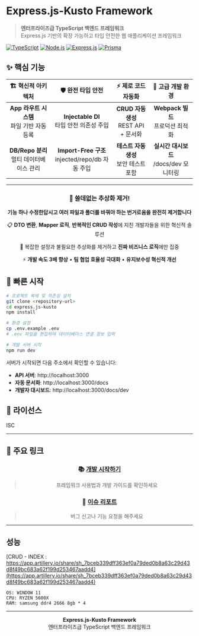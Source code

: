 # Express.js-Kusto Framework

> **엔터프라이즈급 TypeScript 백엔드 프레임워크**  
> Express.js 기반의 확장 가능하고 타입 안전한 웹 애플리케이션 프레임워크

[![TypeScript](https://img.shields.io/badge/TypeScript-5.0+-blue.svg)](https://www.typescriptlang.org/)
[![Node.js](https://img.shields.io/badge/Node.js-18+-green.svg)](https://nodejs.org/)
[![Express.js](https://img.shields.io/badge/Express.js-4.18+-black.svg)](https://expressjs.com/)
[![Prisma](https://img.shields.io/badge/Prisma-5.0+-2D3748.svg)](https://www.prisma.io/)

## ✨ 핵심 기능

<div align="center">

| 🏗️ **혁신적 아키텍처** | 🛡️ **완전 타입 안전** | ⚡ **제로 코드 자동화** | 🔧 **고급 개발 환경** |
|:---:|:---:|:---:|:---:|
| **App 라우트 시스템**<br/>파일 기반 자동 등록 | **Injectable DI**<br/>타입 안전 의존성 주입 | **CRUD 자동 생성**<br/>REST API + 문서화 | **Webpack 빌드**<br/>프로덕션 최적화 |
| **DB/Repo 분리**<br/>멀티 데이터베이스 관리 | **Import-Free 구조**<br/>injected/repo/db 자동 주입 | **테스트 자동 생성**<br/>보안 테스트 포함 | **실시간 대시보드**<br/>/docs/dev 모니터링 |

</div>

---

<div align="center">

### 🎯 **쓸데없는 추상화 제거!**

**기능 하나 수정한답시고 여러 파일과 폴더를 바꿔야 하는 번거로움을 완전히 제거합니다**

</div>

<div align="center">

📋 **DTO 변환**, **Mapper 로직**, **반복적인 CRUD 작성**에 지친 개발자들을 위한 혁신적 솔루션  

🚀 복잡한 설정과 불필요한 추상화를 제거하고 **진짜 비즈니스 로직**에만 집중  

⚡ **개발 속도 3배 향상** • **팀 협업 효율성 극대화** • **유지보수성 혁신적 개선**

</div>




## 🚀 빠른 시작

```bash
# 프로젝트 복제 및 의존성 설치
git clone <repository-url>
cd express.js-kusto
npm install

# 환경 설정
cp .env.example .env
# .env 파일을 편집하여 데이터베이스 연결 정보 입력

# 개발 서버 시작
npm run dev
```

서버가 시작되면 다음 주소에서 확인할 수 있습니다:
- **API 서버**: http://localhost:3000
- **자동 문서화**: http://localhost:3000/docs
- **개발자 대시보드**: http://localhost:3000/docs/dev



## 📄 라이선스

ISC

---

## 🔗 주요 링크

<div align="center">

### 📚 [개발 시작하기](./docs/00-documentation-index.md)
> 프레임워크 사용법과 개발 가이드를 확인하세요

### 💬 [이슈 리포트](../../issues)
> 버그 신고나 기능 요청을 해주세요

</div>

---

## 성능


[CRUD - INDEX : https://app.artillery.io/share/sh_7bceb339dff363ef0a79ded0b8a63c29d43d8f49bc683a62f199d253467aadd4](https://app.artillery.io/share/sh_7bceb339dff363ef0a79ded0b8a63c29d43d8f49bc683a62f199d253467aadd4)

```text
OS: WINDOW 11
CPU: RYZEN 5600X
RAM: samsung ddr4 2666 8gb * 4 
```


---

<div align="center">

**Express.js-Kusto Framework**  
엔터프라이즈급 TypeScript 백엔드 프레임워크

</div>
